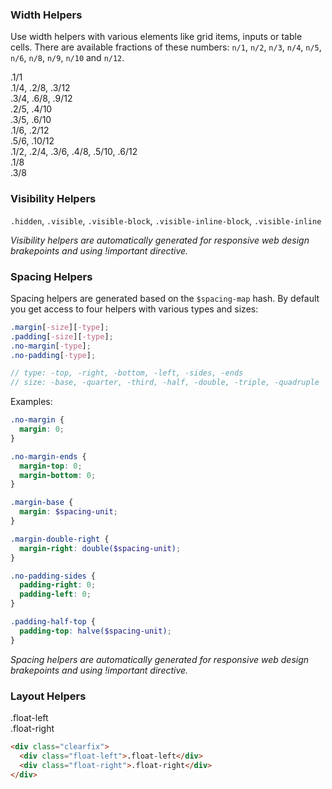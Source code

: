 ### Width Helpers

Use width helpers with various elements like grid items, inputs or table cells.
There are available fractions of these numbers: `n/1`, `n/2`, `n/3`, `n/4`,
`n/5`, `n/6`, `n/8`, `n/9`, `n/10` and `n/12`.

<div class="grid">
  <div class="grid-item 1/1">
    <div class="grid-preview">
      .1/1
    </div>
  </div>
</div>

<div class="grid">
  <div class="grid-item 1/4">
    <div class="grid-preview">
      .1/4, .2/8, .3/12
    </div>
  </div>
  <div class="grid-item 3/4">
    <div class="grid-preview">
      .3/4, .6/8, .9/12
    </div>
  </div>
</div>

<div class="grid">
  <div class="grid-item 2/5">
    <div class="grid-preview">
      .2/5, .4/10
    </div>
  </div>
  <div class="grid-item 3/5">
    <div class="grid-preview">
      .3/5, .6/10
    </div>
  </div>
</div>

<div class="grid">
  <div class="grid-item 1/6">
    <div class="grid-preview">
      .1/6, .2/12
    </div>
  </div>
  <div class="grid-item 5/6">
    <div class="grid-preview">
      .5/6, .10/12
    </div>
  </div>
</div>

<div class="grid">
  <div class="grid-item 1/2">
    <div class="grid-preview">
      .1/2, .2/4, .3/6, .4/8, .5/10, .6/12
    </div>
  </div>
  <div class="grid-item 1/8">
    <div class="grid-preview">
      .1/8
    </div>
  </div>
  <div class="grid-item 3/8">
    <div class="grid-preview">
      .3/8
    </div>
  </div>
</div>

### Visibility Helpers

`.hidden`, `.visible`, `.visible-block`, `.visible-inline-block`, `.visible-inline`

*Visibility helpers are automatically generated for responsive web design
brakepoints and using !important directive.*

### Spacing Helpers

Spacing helpers are generated based on the `$spacing-map` hash. By default you
get access to four helpers with various types and sizes:

```scss
.margin[-size][-type];
.padding[-size][-type];
.no-margin[-type];
.no-padding[-type];

// type: -top, -right, -bottom, -left, -sides, -ends
// size: -base, -quarter, -third, -half, -double, -triple, -quadruple
```

Examples:

```scss
.no-margin {
  margin: 0;
}

.no-margin-ends {
  margin-top: 0;
  margin-bottom: 0;
}

.margin-base {
  margin: $spacing-unit;
}

.margin-double-right {
  margin-right: double($spacing-unit);
}

.no-padding-sides {
  padding-right: 0;
  padding-left: 0;
}

.padding-half-top {
  padding-top: halve($spacing-unit);
}
```

*Spacing helpers are automatically generated for responsive web design
brakepoints and using !important directive.*

### Layout Helpers

<div class="example">
  <div class="clearfix">
    <div class="float-left grid-preview">.float-left</div>
    <div class="float-right grid-preview">.float-right</div>
  </div>
</div>

```html
<div class="clearfix">
  <div class="float-left">.float-left</div>
  <div class="float-right">.float-right</div>
</div>
```
